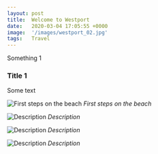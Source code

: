 ```yaml
---
layout: post
title:  Welcome to Westport
date:   2020-03-04 17:05:55 +0000
image:  '/images/westport_02.jpg'
tags:   Travel
---
```

Something 1

### Title 1
Some text

![First steps on the beach]({{site.baseurl}}/images/westport_03.jpg)
*First steps on the beach*

![Description]({{site.baseurl}}/images/westport_04.jpg)
*Description*

![Description]({{site.baseurl}}/images/westport_05.jpg)
*Description*

![Description]({{site.baseurl}}/images/westport_06.jpg)
*Description*